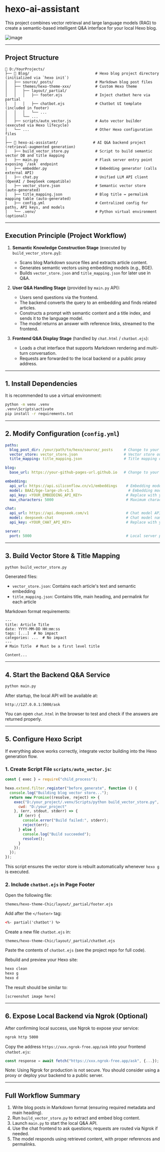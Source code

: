 # hexo-ai-assistant

This project combines vector retrieval and large language models (RAG) to create a semantic-based intelligent Q&A interface for your local Hexo blog.

![image](https://github.com/user-attachments/assets/40f5a3c5-74a6-453b-b83b-6152c5b40990)

---

## Project Structure

```
📁 D:/YourProjects/
├── 📁 Blog/                              # Hexo blog project directory (initialized via `hexo init`)
│   ├── source/_posts/                   # Markdown blog post files
│   ├── themes/hexo-theme-xxx/           # Custom Hexo theme
│   │   ├── layout/_partial/
│   │   │   ├── footer.ejs               # Inject chatbot here via partial
│   │   │   ├── chatbot.ejs              # Chatbot UI template (included in footer)
│   │   │   └── ...
│   │   └── ...  
│   ├── scripts/auto_vector.js           # Auto vector builder (executed via Hexo lifecycle)
│   └── ...                              # Other Hexo configuration files
│
├── 📁 hexo-ai-assistant/                # AI Q&A backend project (retrieval-augmented generation)
│   ├── build_vector_store.py            # Script to build semantic vector DB and title mapping
│   ├── main.py                          # Flask server entry point exposing `/ask` endpoint
│   ├── embedder.py                      # Embedding generator (calls external API)
│   ├── chat.py                          # Unified LLM API client (OpenAI / DeepSeek compatible)
│   ├── vector_store.json                # Semantic vector store (auto-generated)
│   ├── title_mapping.json               # Blog title ↔ permalink mapping table (auto-generated)
│   ├── config.yml                       # Centralized config for paths, API keys, and models
│   └── .venv/                           # Python virtual environment (optional)

```

---

## Execution Principle (Project Workflow)

1. **Semantic Knowledge Construction Stage** (executed by `build_vector_store.py`):
   - Scans blog Markdown source files and extracts article content.
   - Generates semantic vectors using embedding models (e.g., BGE).
   - Builds `vector_store.json` and `title_mapping.json` for later use in Q&A.

2. **User Q&A Handling Stage** (provided by `main.py` API):
   - Users send questions via the frontend.
   - The backend converts the query to an embedding and finds related articles.
   - Constructs a prompt with semantic content and a title index, and sends it to the language model.
   - The model returns an answer with reference links, streamed to the frontend.

3. **Frontend Q&A Display Stage** (handled by `chat.html` / `chatbot.ejs`):
   - Loads a chat interface that supports Markdown rendering and multi-turn conversation.
   - Requests are forwarded to the local backend or a public proxy address.

---

## 1. Install Dependencies

It is recommended to use a virtual environment:

```bash
python -m venv .venv
.venv\Scripts\activate
pip install -r requirements.txt
```

---

## 2. Modify Configuration (`config.yml`)

```yaml
paths:
  blog_post_dir: /your/path/to/hexo/source/_posts     # Change to your blog Markdown path
  vector_store: vector_store.json                     # Vector store output path, use absolute if preferred
  title_mapping: title_mapping.json                   # Title mapping output path, use absolute if preferred

blog:
  base_url: https://your-github-pages-url.github.io   # Change to your blog base URL (no trailing slash)

embedding:
  api_url: https://api.siliconflow.cn/v1/embeddings    # Embedding model API
  model: BAAI/bge-large-zh-v1.5                         # Embedding model name
  api_key: <YOUR_EMBEDDING_API_KEY>                    # Replace with your embedding API key
  max_characters: 5000                                 # Maximum characters per article to embed

chat:
  api_url: https://api.deepseek.com/v1                 # Chat model API endpoint (can be OpenAI compatible)
  model: deepseek-chat                                 # Chat model name
  api_key: <YOUR_CHAT_API_KEY>                         # Replace with your LLM API key

server:
  port: 5000                                           # Local server port (default 5000)
```

---

## 3. Build Vector Store & Title Mapping

```bash
python build_vector_store.py
```

Generated files:

- `vector_store.json`: Contains each article's text and semantic embedding
- `title_mapping.json`: Contains title, main heading, and permalink for each article

Markdown format requirements:

```
---
title: Article Title
date: YYYY-MM-DD HH:mm:ss
tags: [...]  # No impact
categories: ...  # No impact
---
# Main Title  # Must be a first level title

Content...
```

---

## 4. Start the Backend Q&A Service

```bash
python main.py
```

After startup, the local API will be available at:

```
http://127.0.0.1:5000/ask
```

You can open `chat.html` in the browser to test and check if the answers are returned properly.

---

## 5. Configure Hexo Script

If everything above works correctly, integrate vector building into the Hexo generation flow.

### 1. Create Script File `scripts/auto_vector.js`:

```js
const { exec } = require("child_process");

hexo.extend.filter.register("before_generate", function () {
  console.log("Building blog vector store...");
  return new Promise((resolve, reject) => {
    exec("D:/your_project/.venv/Scripts/python build_vector_store.py", {
      cwd: "D:/your_project"
    }, (err, stdout, stderr) => {
      if (err) {
        console.error("Build failed:", stderr);
        reject(err);
      } else {
        console.log("Build succeeded");
        resolve();
      }
    });
  });
});
```

This script ensures the vector store is rebuilt automatically whenever `hexo g` is executed.

### 2. Include `chatbot.ejs` in Page Footer

Open the following file:

```
themes/hexo-theme-Chic/layout/_partial/footer.ejs
```

Add after the `</footer>` tag:

```html
<%- partial('chatbot') %>
```

Create a new file `chatbot.ejs` in:

```
themes/hexo-theme-Chic/layout/_partial/chatbot.ejs
```

Paste the contents of `chatbot.ejs` (see the project repo for full code).

Rebuild and preview your Hexo site:

```bash
hexo clean
hexo g
hexo d
```

The result should be similar to:

```
[screenshot image here]
```

---

## 6. Expose Local Backend via Ngrok (Optional)

After confirming local success, use Ngrok to expose your service:

```bash
ngrok http 5000
```

Copy the address `https://xxx.ngrok-free.app/ask` into your frontend `chatbot.ejs`:

```js
const response = await fetch("https://xxx.ngrok-free.app/ask", {...});
```

Note: Using Ngrok for production is not secure. You should consider using a proxy or deploy your backend to a public server.

---

## Full Workflow Summary

1. Write blog posts in Markdown format (ensuring required metadata and main heading).
2. Run `build_vector_store.py` to extract and embed blog content.
3. Launch `main.py` to start the local Q&A API.
4. Use the chat frontend to ask questions; requests are routed via Ngrok if needed.
5. The model responds using retrieved content, with proper references and permalinks.


